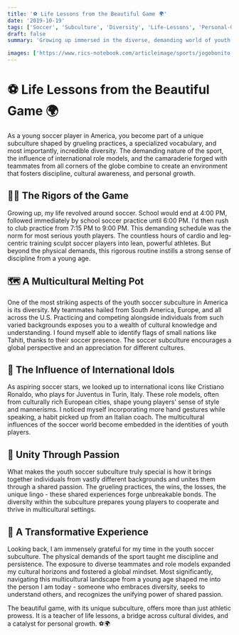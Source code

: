 ```yaml
---
title: '⚽ Life Lessons from the Beautiful Game 🌍'
date: '2019-10-19'
tags: ['Soccer', 'Subculture', 'Diversity', 'Life-Lessons', 'Personal-Growth']
draft: false
summary: 'Growing up immersed in the diverse, demanding world of youth soccer in America teaches invaluable lessons about hard work, cultural understanding, and personal growth.'

images: ['https://www.rics-notebook.com/articleimage/sports/jogobonito.png']
---
```


# ⚽ Life Lessons from the Beautiful Game 🌍

As a young soccer player in America, you become part of a unique subculture shaped by grueling practices, a specialized vocabulary, and most importantly, incredible diversity. The demanding nature of the sport, the influence of international role models, and the camaraderie forged with teammates from all corners of the globe combine to create an environment that fosters discipline, cultural awareness, and personal growth.

## 🏃‍♂️ The Rigors of the Game

Growing up, my life revolved around soccer. School would end at 4:00 PM, followed immediately by school soccer practice until 6:00 PM. I'd then rush to club practice from 7:15 PM to 9:00 PM. This demanding schedule was the norm for most serious youth players. The countless hours of cardio and leg-centric training sculpt soccer players into lean, powerful athletes. But beyond the physical demands, this rigorous routine instills a strong sense of discipline from a young age.

## 🗺️ A Multicultural Melting Pot

One of the most striking aspects of the youth soccer subculture in America is its diversity. My teammates hailed from South America, Europe, and all across the U.S. Practicing and competing alongside individuals from such varied backgrounds exposes you to a wealth of cultural knowledge and understanding. I found myself able to identify flags of small nations like Tahiti, thanks to their soccer presence. The soccer subculture encourages a global perspective and an appreciation for different cultures.

## 🌟 The Influence of International Idols

As aspiring soccer stars, we looked up to international icons like Cristiano Ronaldo, who plays for Juventus in Turin, Italy. These role models, often from culturally rich European cities, shape young players' sense of style and mannerisms. I noticed myself incorporating more hand gestures while speaking, a habit picked up from an Italian coach. The multicultural influences of the soccer world become embedded in the identities of youth players.

## 💪 Unity Through Passion

What makes the youth soccer subculture truly special is how it brings together individuals from vastly different backgrounds and unites them through a shared passion. The grueling practices, the wins, the losses, the unique lingo - these shared experiences forge unbreakable bonds. The diversity within the subculture prepares young players to cooperate and thrive in multicultural settings.

## 🙌 A Transformative Experience

Looking back, I am immensely grateful for my time in the youth soccer subculture. The physical demands of the sport taught me discipline and persistence. The exposure to diverse teammates and role models expanded my cultural horizons and fostered a global mindset. Most significantly, navigating this multicultural landscape from a young age shaped me into the person I am today - someone who embraces diversity, seeks to understand others, and recognizes the unifying power of shared passion.

The beautiful game, with its unique subculture, offers more than just athletic prowess. It is a teacher of life lessons, a bridge across cultural divides, and a catalyst for personal growth. ⚽🌍
